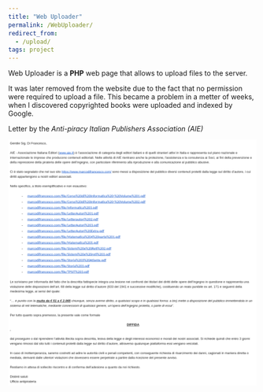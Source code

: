 ```yaml
---
title: "Web Uploader"
permalink: /WebUploader/
redirect_from:
  - /upload/
tags: project
---
```

Web Uploader is a **PHP** web page that allows to upload files to the server.

It was later removed from the website due to the fact that no permission were required to upload a file. This became a problem in a metter of weeks, when I discovered copyrighted books were uploaded and indexed by Google.

Letter by the *Anti-piracy Italian Publishers Association (AIE)*

![diffida.jpg](/assets/img/WebUploader/diffida.png)
